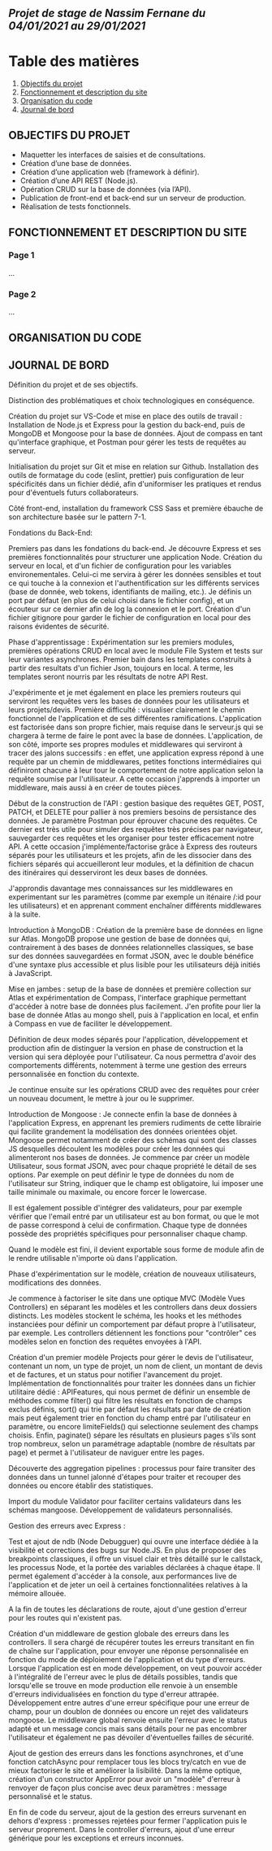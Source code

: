 ## *Projet de stage de Nassim Fernane du 04/01/2021 au 29/01/2021*

# Table des matières
1. [Objectifs du projet](#objectifs)
2. [Fonctionnement et description du site](#description)
3. [Organisation du code](#organisation)
4. [Journal de bord](#journal)

## **OBJECTIFS DU PROJET <a name="objectifs"></a>**

- Maquetter les interfaces de saisies et de consultations. 
- Création d’une base de données. 
- Création d’une application web (framework à définir). 
- Création d’une API REST (Node.js). 
- Opération CRUD sur la base de données (via l’API).
- Publication de front-end et back-end sur un serveur de production.
- Réalisation de tests fonctionnels.

## **FONCTIONNEMENT ET DESCRIPTION DU SITE <a name="description"></a>**

### Page 1 ###
...
### Page 2 ###
...

## **ORGANISATION DU CODE<a name="organisation"></a>**

## **JOURNAL DE BORD<a name="journal"></a>**

Définition du projet et de ses objectifs. 

Distinction des problématiques et choix technologiques en conséquence.

Création du projet sur VS-Code et mise en place des outils de travail : Installation de Node.js et Express pour la gestion du back-end, puis de MongoDB et Mongoose pour la base de données. Ajout de compass en tant qu'interface graphique, et Postman pour gérer les tests de requêtes au serveur. 

Initialisation du projet sur Git et mise en relation sur Github. Installation des outils de formatage du code (eslint, prettier) puis configuration de leur spécificités dans un fichier dédié, afin d'uniformiser les pratiques et rendus pour d'éventuels futurs collaborateurs.

Côté front-end, installation du framework CSS Sass et première ébauche de son architecture basée sur le pattern 7-1.

Fondations du Back-End:

Premiers pas dans les fondations du back-end. Je découvre Express et ses premières fonctionnalités pour structurer une application Node. Création du serveur en local, et d'un fichier de configuration pour les variables environementales. Celui-ci me servira à gérer les données sensibles et tout ce qui touche à la connexion et l'authentification sur les différents services (base de donnée, web tokens, identifiants de mailing, etc.). Je définis un port par défaut (en plus de celui choisi dans le fichier config), et un écouteur sur ce dernier afin de log la connexion et le port. Création d'un fichier gitignore pour garder le fichier de configuration en local pour des raisons évidentes de sécurité.

Phase d'apprentissage : Expérimentation sur les premiers modules, premières opérations CRUD en local avec le module File System et tests sur leur variantes asynchrones. Premier bain dans les templates construits à partir des resultats d'un fichier Json, toujours en local. A terme, les templates seront nourris par les résultats de notre API Rest. 

J'expérimente et je met également en place les premiers routeurs qui serviront les requêtes vers les bases de données pour les utilisateurs et leurs projets/devis. Première difficulté : visualiser clairement le chemin fonctionnel de l'application et de ses différentes ramifications.  L'application est factorisée dans son propre fichier, mais requise dans le serveur.js qui se chargera à terme de faire le pont avec la base de données. L'application, de son côté, importe ses propres modules et middlewares qui serviront à tracer des jalons successifs : en effet, une application express répond à une requête par un chemin de middlewares, petites fonctions intermédiaires qui définiront chacune à leur tour le comportement de notre application selon la requête soumise par l'utilisateur. A cette occasion j'apprends à importer un middleware, mais aussi à en créer de toutes pièces. 

Début de la construction de l'API : gestion basique des requêtes GET, POST, PATCH, et DELETE pour pallier à nos premiers besoins de persistance des données. Je paramètre Postman pour éprouver chacune des requêtes. Ce dernier est très utile pour simuler des requêtes très précises par navigateur, sauvegarder ces requêtes et les organiser pour tester efficacement notre API. A cette occasion j'implémente/factorise grâce à Express des routeurs séparés pour les utilisateurs et les projets, afin de les dissocier dans des fichiers séparés qui accueilleront leur modules, et la définition de chacun des itinéraires qui desserviront les deux bases de données.

J'approndis davantage mes connaissances sur les middlewares en experimentant sur les paramètres (comme par exemple un iténaire /:id pour les utilisateurs) et en apprenant comment enchaîner différents middlewares à la suite. 

Introduction à MongoDB : Création de la première base de données en ligne sur Atlas. MongoDB propose une gestion de base de données qui, contrairement à des bases de données relationnelles classiques, se base sur des données sauvegardées en format JSON, avec le double bénéfice d'une syntaxe plus accessible et plus lisible pour les utilisateurs déjà initiés à JavaScript. 

Mise en jambes : setup de la base de données et première collection sur Atlas et expérimentation de Compass, l'interface graphique permettant d'accéder à notre base de données plus facilement. J'en profite pour lier la base de donnée Atlas au mongo shell, puis à l'application en local, et enfin à Compass en vue de faciliter le développement. 

Définition de deux modes séparés pour l'application, développement et production afin de distinguer la version en phase de construction et la version qui sera déployée pour l'utilisateur. Ca nous permettra d'avoir des comportements différents, notemment à terme une gestion des erreurs personnalisée en fonction du contexte. 

Je continue ensuite sur les opérations CRUD avec des requêtes pour créer un nouveau document, le mettre à jour ou le supprimer. 

Introduction de Mongoose : Je connecte enfin la base de données à l'application Express, en apprenant les premiers rudiments de cette librairie qui facilite grandement la modélisation des données orientées objet. Mongoose permet notamment de créer des schémas qui sont des classes JS desquelles découlent les modèles pour créer les données qui alimenteront nos bases de données. Je commence par créer un modèle Utilisateur, sous format JSON, avec pour chaque propriété le détail de ses options. Par exemple on peut définir le type de données du nom de l'utilisateur sur String, indiquer que le champ est obligatoire, lui imposer une taille minimale ou maximale, ou encore forcer le lowercase. 

Il est également possible d'intégrer des validateurs, pour par exemple vérifier que l'email entré par un utilisateur est au bon format, ou que le mot de passe correspond à celui de confirmation. Chaque type de données possède des propriétés spécifiques pour personnaliser chaque champ.

Quand le modèle est fini, il devient exportable sous forme de module afin de le rendre utilisable n'importe où dans l'application. 

Phase d'expérimentation sur le modèle, création de nouveaux utilisateurs, modifications des données.

Je commence à factoriser le site dans une optique MVC (Modèle Vues Controllers) en séparant les modèles et les controllers dans deux dossiers distincts. Les modèles stockent le schéma, les hooks et les méthodes instanciées pour définir un comportement par défaut propre à l'utilisateur, par exemple. Les controllers détiennent les fonctions pour "contrôler" ces modèles selon en fonction des requêtes envoyées à l'API.

Création d'un premier modèle Projects pour gérer le devis de l'utilisateur, contenant un nom, un type de projet, un nom de client, un montant de devis et de factures, et un status pour notifier l'avancement du projet. Implémentation de fonctionnalités pour traiter les données dans un fichier utilitaire dédié : APIFeatures, qui nous permet de définir un ensemble de méthodes comme filter() qui filtre les résultats en fonction de champs exclus définis, sort() qui trie par défaut les résultats par date de création mais peut également trier en fonction du champ entré par l'utilisateur en paramètre, ou encore limiteFields() qui selectionne seulement des champs choisis. Enfin, paginate() sépare les résultats en plusieurs pages s'ils sont trop nombreux, selon un paramétrage adaptable (nombre de résultats par page) et permet à l'utilisateur de naviguer entre les pages.

Découverte des aggregation pipelines : processus pour faire transiter des données dans un tunnel jalonné d'étapes pour traiter et recouper des données ou encore établir des statistiques.

Import du module Validator pour faciliter certains validateurs dans les schémas mangoose. Développement de validateurs personnalisés.

Gestion des erreurs avec Express :

Test et ajout de ndb (Node Debugguer) qui ouvre une interface dédiée à la visibilité et corrections des bugs sur Node.JS. En plus de proposer des breakpoints classiques, il offre un visuel clair et très détaillé sur le callstack, les processus Node, et la portée des variables déclarées à chaque étape. Il permet également d'accéder à la console, aux performances live de l'application et de jeter un oeil à certaines fonctionnalitées relatives à la mémoire allouée. 

A la fin de toutes les déclarations de route, ajout d'une gestion d'erreur pour les routes qui n'existent pas. 

Création d'un middleware de gestion globale des erreurs dans les controllers. Il sera chargé de récupérer toutes les erreurs transitant en fin de chaîne sur l'application, pour envoyer une réponse personnalisée en fonction du mode de déploiement de l'application et du type d'erreurs. Lorsque l'application est en mode développement, on veut pouvoir accéder à l'intégralité de l'erreur avec le plus de détails possibles, tandis que lorsqu'elle se trouve en mode production elle renvoie à un ensemble d'erreurs individualisées en fonction du type d'erreur attrapée. Développement entre autres d'une erreur spécifique pour une erreur de champ, pour un doublon de données ou encore un rejet des validateurs mongoose. Le middleware global renvoie ensuite l'erreur avec le status adapté et un message concis mais sans détails pour ne pas encombrer l'utilisateur et également ne pas dévoiler d'éventuelles failles de sécurité. 

Ajout de gestion des erreurs dans les fonctions asynchrones, et d'une fonction catchAsync pour remplacer tous les blocs try/catch en vue de mieux factoriser le site et améliorer la lisibilité. Dans la même optique, création d'un constructor AppError pour avoir un "modèle" d'erreur à renvoyer de façon plus concise avec deux paramètres : message personnalisé et le status. 

En fin de code du serveur, ajout de la gestion des erreurs survenant en dehors d'express : promesses rejetées pour fermer l'application puis le serveur proprement.  Dans le controller d'erreurs, ajout d'une erreur générique pour les exceptions et erreurs inconnues. 
